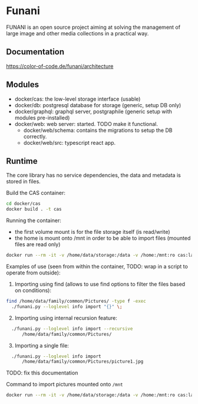 Funani
======

FUNANI is an open source project aiming at solving the management of large image and other media collections in a practical way.

Documentation
-------------

https://color-of-code.de/funani/architecture

Modules
-------

- docker/cas: the low-level storage interface (usable)
- docker/db: postgresql database for storage (generic, setup DB only)
- docker/graphql: graphql server, postgraphile (generic setup with modules pre-installed)
- docker/web: web server: started. TODO make it functional.
  - docker/web/schema: contains the migrations to setup the DB correctly.
  - docker/web/src: typescript react app.

Runtime
-------

The core library has no service dependencies, the data and metadata is stored in files.

Build the CAS container:

```bash
cd docker/cas
docker build . -t cas
```

Running the container:

- the first volume mount is for the file storage itself (is read/write)
- the home is mount onto /mnt in order to be able to import files (mounted files are read only)

```bash
docker run --rm -it -v /home/data/storage:/data -v /home:/mnt:ro cas:latest --help
```

Examples of use (seen from within the container, TODO: wrap in a script to operate from outside):

1) Importing using find (allows to use find options to filter the files based on conditions):

```bash
find /home/data/family/common/Pictures/ -type f -exec
  ./funani.py --loglevel info import "{}" \;
```

2) Importing using internal recursion feature:

```bash
  ./funani.py --loglevel info import --recursive
      /home/data/family/common/Pictures/
```

3) Importing a single file:

```bash
  ./funani.py --loglevel info import
      /home/data/family/common/Pictures/picture1.jpg
```

TODO: fix this documentation

Command to import pictures mounted onto `/mnt`

```bash
docker run --rm -it -v /home/data/storage:/data -v /home:/mnt:ro cas:latest import --recursive /mnt/jdehaan/Pictures
```
